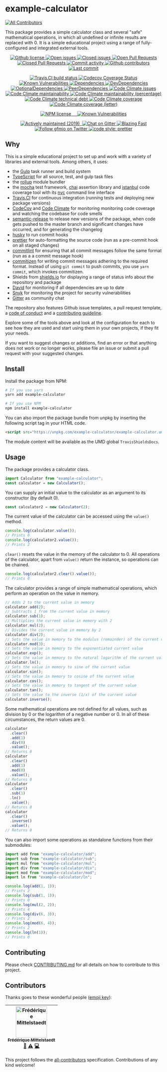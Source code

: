 # example-calculator
[![All Contributors](https://img.shields.io/badge/all_contributors-1-orange.svg?style=flat-square)](#contributors)

This package provides a simple calculator class and several "safe" mathematical operations, in which all undefined or infinite results are replaced with 0. It is a simple educational project using a range of fully-configured and integrated external tools.

<!-- Github -->

<p align="center">
  <!-- License -->
  <a href="./LICENSE">
    <img src="https://img.shields.io/github/license/gfmio/example-calculator.svg" alt="Github license" title="Github license" />
  </a>
  
  <!-- Open issues -->
  <a href="../../issues">
    <img src="https://img.shields.io/github/issues/gfmio/example-calculator.svg" alt="Open issues" title="Open issues" /
  </a>
  
  <!-- Closed issues -->
  <a href="../../issues?utf8=✓&q=is%3Aissue+is%3Aclosed">
    <img src="https://img.shields.io/github/issues-closed/gfmio/example-calculator.svg" alt="Closed issues" title="Closed issues" />
  </a>
  
  <!-- Open Pull Requests -->
  <a href="../../pulls">
    <img src="https://img.shields.io/github/issues-pr/gfmio/example-calculator.svg" alt="Open Pull Requests" title="Open Pull Requests" />
  </a>
  
  <!-- Closed Pull Requests -->
  <a href="../../pulls?utf8=✓&q=is%3Apr+is%3Aclosed">
    <img src="https://img.shields.io/github/issues-pr-closed/gfmio/example-calculator.svg" alt="Closed Pull Requests" title="Closed Pull Requests" />
  </a>
  
  <!-- Commit activity -->
  <a href="../../graphs/commit-activity">
    <img src="https://img.shields.io/github/commit-activity/m/gfmio/example-calculator.svg" alt="Commit activity" title="Commit activity" />
  </a>
  
  <!-- Contributors -->
  <a href="../../graphs/contributors">
    <img src="https://img.shields.io/github/contributors/gfmio/example-calculator.svg" alt="Github contributors" title="Github contributors" />
  </a>
  
  <!-- Last commit -->
  <a href="../../commits/master">
    <img src="https://img.shields.io/github/last-commit/gfmio/example-calculator.svg" alt="Last commit" title="Last commit" />
  </a>
</p>

<!-- Build & test tools -->

<p align="center">
  <!-- Travis.CI -->
  <a href="https://travis-ci.com/gfmio/example-calculator">
    <img src="https://img.shields.io/travis/com/gfmio/example-calculator.svg" alt="Travis.CI build status" title="Travis.CI build status" />
  </a>

  <!-- CodeCov -->
  <a href="https://codecov.io/gh/gfmio/example-calculator">
    <img alt="Codecov Coverage Status" src="https://img.shields.io/codecov/c/github/gfmio/example-calculator.svg">
  </a>
  
  <!-- Snyk -->
  <a href="https://snyk.io/test/github/gfmio/example-calculator?targetFile=package.json">
    <img src="https://img.shields.io/snyk/vulnerabilities/github/gfmio/example-calculator.svg" alt="Known Vulnerabilities" title="Known Vulnerabilities">
  </a>

  <!-- David -->
  <a href="#">
    <img src="https://img.shields.io/david/gfmio/example-calculator.svg" alt="Dependencies" title="Dependencies" />
  </a>
  <a href="#">
    <img src="https://img.shields.io/david/dev/gfmio/example-calculator.svg" alt="DevDependencies" title="DevDependencies" />
  </a>
  <a href="#">
    <img src="https://img.shields.io/david/optional/gfmio/example-calculator.svg" alt="OptionalDependencies" title="OptionalDependencies" />
  </a>
  <a href="#">
    <img src="https://img.shields.io/david/peer/gfmio/example-calculator.svg" alt="PeerDependencies" title="PeerDependencies" />
  </a>

  <!-- Code Climate -->
  <a href="https://codeclimate.com/github/gfmio/example-calculator/issues">
    <img src="https://img.shields.io/codeclimate/issues/gfmio/example-calculator.svg" alt="Code Climate issues" title="Code Climate issues" />
  </a>
  <a href="https://codeclimate.com/github/gfmio/example-calculator/maintainability">
    <img src="https://img.shields.io/codeclimate/maintainability/gfmio/example-calculator.svg" alt="Code Climate maintainability" title="Code Climate maintainability" />
  </a>
  <a href="https://codeclimate.com/github/gfmio/example-calculator/maintainability">
    <img src="https://img.shields.io/codeclimate/maintainability-percentage/gfmio/example-calculator.svg" alt="Code Climate maintainability (percentage)" title="Code Climate maintainability (percentage)" />
  </a>
  <a href="https://codeclimate.com/github/gfmio/example-calculator">
    <img src="https://img.shields.io/codeclimate/tech-debt/gfmio/example-calculator.svg" alt="Code Climate technical debt" title="Code Climate technical debt" />
  </a>
  <a href="https://codeclimate.com/github/gfmio/example-calculator">
    <img src="https://img.shields.io/codeclimate/coverage/gfmio/example-calculator.svg" alt="Code Climate coverage" title="Code Climate coverage" />
  </a>
  <a href="https://codeclimate.com/github/gfmio/example-calculator">
    <img src="https://img.shields.io/codeclimate/coverage-letter/gfmio/example-calculator.svg" alt="Code Climate coverage (letter)" title="Code Climate coverage (letter)" />
  </a>
</p>

<!-- NPM shields -->

<p align="center">
  <a href="https://www.npmjs.com/package/example-calculator">
    <img src="https://img.shields.io/npm/l/example-calculator.svg" alt="NPM license" title="NPM license" />
  </a>
  <a href="https://www.npmjs.com/package/example-calculator">
    <img src="https://img.shields.io/npm/v/example-calculator.svg" alt="" title="" />
  </a>
  <a href="https://www.npmjs.com/package/example-calculator">
    <img src="https://img.shields.io/npm/dw/example-calculator.svg" alt="" title="" />
  </a>
  <a href="https://www.npmjs.com/package/example-calculator">
    <img src="https://img.shields.io/bundlephobia/minzip/example-calculator.svg" alt="" title="" />
  </a>
  <a href="https://www.npmjs.com/package/example-calculator">
    <img src="https://img.shields.io/npm/types/example-calculator.svg" alt="" title="" />
  </a>
  
  <a href="#">
    <img src="https://img.shields.io/snyk/vulnerabilities/npm/example-calculator.svg" alt="Known Vulnerabilities" title="Known Vulnerabilities">
  </a>
</p>

<!-- Misc -->

<p align="center">
  <a href="#">
    <img src="https://img.shields.io/maintenance/yes/2019.svg" alt="Actively maintained (2019)" title="Actively maintained (2019)" />
  </a>
  <a href="#">
    <img src="https://img.shields.io/website-up-down-green-red/https/github.com/gfmio/example-calculator.svg" alt="" title="" />
  </a>
  <a href="https://gitter.im/example-calculator">
    <img alt="Chat on Gitter" src="https://img.shields.io/gitter/room/gfmio/example-calculator.svg">
  </a>
  <a href="https://twitter.com/acdlite/status/974390255393505280">
    <img alt="Blazing Fast" src="https://img.shields.io/badge/speed-blazing%20%F0%9F%94%A5-brightgreen.svg">
  </a>
  <a href="https://twitter.com/gfmio">
    <img alt="Follow gfmio on Twitter" src="https://img.shields.io/twitter/follow/gfmio.svg?label=follow+gfmio">
  </a>
  <a href="#">
    <img alt="code style: prettier" src="https://img.shields.io/badge/code_style-prettier-ff69b4.svg">
  </a>
</p>

## Why

This is a simple educational project to set up and work with a variety of libraries and external tools. Among others, it uses:

- the [Gulp](https://gulpjs.com) task runner and build system
- [TypeScript](https://typescriptlang.org) for all source, test, and gulp task files
- the [rollup](https://rollupjs.org) module bundler
- the [mocha](https://mochajs.org/) test framework, [chai](https://www.chaijs.com/) assertion library and [istanbul](https://istanbul.js.org) code coverage tool with its [nyc](https://www.npmjs.com/package/nyc) command line interface
- [Travis.CI](https://travis-ci.com) for continuous integration (running tests and deploying new package versions)
- [CodeCov](https://codecov.io) and [Code Climate](http://codeclimate.com) for monitoring monitoring code coverage and watching the codebase for code smells
- [semantic-release](https://semantic-release.gitbook.io/) to release new versions of the package, when code gets pushed to the master branch and significant changes have occurred, and for generating the changelog
- [husky](https://www.npmjs.com/package/husky) to run commit hooks
- [prettier](https://prettier.io/) for auto-formatting the source code (run as a pre-commit hook on all staged changes)
- [commitlint](https://conventional-changelog.github.io/commitlint/) for ensuring that all commit messages follow the same format (run as a a commit message hook)
- [commitizen](http://commitizen.github.io/cz-cli/) for writing commit messages adhering to the required format. Instead of using `git commit` to push commits, you use `yarn commit`, which invokes commitizen.
- Shields from [shields.io](https://shields.io) for displaying a range of status info about the repository and package
- [David](https://david-dm.org) for monitoring if all dependencies are up to date
- [Snyk](https://snyk.io/) for monitoring the project for security vulnerabilities
- [Gitter](https://gitter.im) as community chat

The repository also features Github issue templates, a pull request template, a [code of conduct](CODE_OF_CONDUCT.md) and a [contributing guideline](CONTRIBUTING.md).

Explore some of the tools above and look at the configuration for each to see how they are used and start using them in your own projects, if they fit your needs.

If you want to suggest changes or additions, find an error or that anything does not work or no longer works, please file an issue or submit a pull request with your suggested changes.

## Install

Install the package from NPM:

```sh
# If you use yarn
yarn add example-calculator

# If you use NPM
npm install example-calculator
```

You can also import the package bundle from unpkg by inserting the following script tag in your HTML code.

```html
<script src="https://unpkg.com/example-calculator/example-calculator.umd.min.js"></script>
```

The module content will be available as the UMD global `TravisShieldsDocs`.

## Usage

The package provides a calculator class.

```ts
import Calculator from "example-calculator";
const calculator = new Calculator();
```

You can supply an initial value to the calculator as an argument to its constructor (by default 0).

```ts
const calculator2 = new Calculator(2);
```

The current value of the calculator can be accessed using the `value()` method.

```ts
console.log(calculator.value());
// Prints 0
console.log(calculator2.value());
// Prints 2
```

`clear()` resets the value in the memory of the calculator to 0. All operations of the calculator, apart from `value()` return the instance, so operations can be chained.

```ts
console.log(calculator2.clear().value());
// Prints 0
```

The calculator provides a range of simple mathematical operations, which perform an operation on the value in memory.

```ts
// Adds 2 to the current value in memory
calculator.add(2);
// Subtracts 1 from the current value in memory
calculator.sub(1);
// Multiplies the current value in memory with 2
calculator.mul(2);
// Divides the current value in memory by 2
calculator.div(2);
// Sets the value in memory to the modulus (remainder) of the current value and 3
calculator.mod(3);
// Sets the value in memory to the exponentiated current value
calculator.exp();
// Sets the value in memory to the natural logarithm of the current value
calculator.ln();
// Sets the value in memory to sine of the current value
calculator.sin();
// Sets the value in memory to cosine of the current value
calculator.cos();
// Sets the value in memory to tangent of the current value
calculator.tan();
// Sets the value to the inverse (1/x) of the current value
calculator.inverse();
```

Some mathematical operations are not defined for all values, such as division by 0 or the logarithm of a negative number or 0. In all of these circumstances, the return values are 0.

```ts
calculator
  .clear()
  .add(1)
  .div(0)
  .value();
// Returns 0
calculator
  .clear()
  .add(1)
  .mod(0)
  .value();
// Returns 0
calculator
  .clear()
  .sub(1)
  .ln()
  .value();
// Returns 0
calculator
  .clear()
  .inverse()
  .value();
// Returns 0
```

You can also import some operations as standalone functions from their submodules:

```ts
import add from "example-calculator/add";
import sub from "example-calculator/sub";
import mul from "example-calculator/mul";
import div from "example-calculator/div";
import mod from "example-calculator/mod";
import ln from "example-calculator/ln";

console.log(add(1, 1));
// Prints 2
console.log(sub(1, 1));
// Prints 0
console.log(mul(2, 2));
// Prints 4
console.log(div(6, 3));
// Prints 2
console.log(mod(6, 4));
// Prints 2
console.log(ln(1));
// Prints 0
```

## Contributing

Please check [CONTRIBUTING.md](CONTRIBUTING.md) for all details on how to contribute to this project.

## Contributors

Thanks goes to these wonderful people ([emoji key](https://github.com/all-contributors/all-contributors#emoji-key)):

<!-- ALL-CONTRIBUTORS-LIST:START - Do not remove or modify this section -->
<!-- prettier-ignore -->
| [<img src="https://avatars1.githubusercontent.com/u/2878342?v=4" width="100px;" alt="Frédérique Mittelstaedt"/><br /><sub><b>Frédérique Mittelstaedt</b></sub>](https://www.gfm.io)<br />[📖](https://github.com/gfmio/example-calculator/commits?author=gfmio "Documentation") [⚠️](https://github.com/gfmio/example-calculator/commits?author=gfmio "Tests") [💻](https://github.com/gfmio/example-calculator/commits?author=gfmio "Code") |
| :---: |
<!-- ALL-CONTRIBUTORS-LIST:END -->

This project follows the [all-contributors](https://github.com/all-contributors/all-contributors) specification. Contributions of any kind welcome!